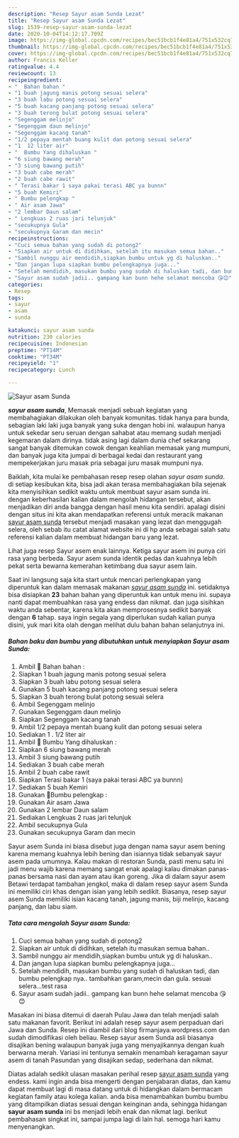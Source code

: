 ```yaml
---
description: "Resep Sayur asam Sunda Lezat"
title: "Resep Sayur asam Sunda Lezat"
slug: 1539-resep-sayur-asam-sunda-lezat
date: 2020-10-04T14:12:17.709Z
image: https://img-global.cpcdn.com/recipes/bec51bcb1f4e81a4/751x532cq70/sayur-asam-sunda-foto-resep-utama.jpg
thumbnail: https://img-global.cpcdn.com/recipes/bec51bcb1f4e81a4/751x532cq70/sayur-asam-sunda-foto-resep-utama.jpg
cover: https://img-global.cpcdn.com/recipes/bec51bcb1f4e81a4/751x532cq70/sayur-asam-sunda-foto-resep-utama.jpg
author: Francis Keller
ratingvalue: 4.4
reviewcount: 13
recipeingredient:
- "  Bahan bahan "
- "1 buah jagung manis potong sesuai selera"
- "3 buah labu potong sesuai selera"
- "5 buah kacang panjang potong sesuai selera"
- "3 buah terong bulat potong sesuai selera"
- "Segenggam melinjo"
- "Segenggam daun melinjo"
- "Segenggam kacang tanah"
- "1/2 pepaya mentah buang kulit dan potong sesuai selera"
- "1  12 liter air"
- "  Bumbu Yang dihaluskan "
- "6 siung bawang merah"
- "3 siung bawang putih"
- "3 buah cabe merah"
- "2 buah cabe rawit"
- " Terasi bakar 1 saya pakai terasi ABC ya bunnn"
- "5 buah Kemiri"
- " Bumbu pelengkap "
- " Air asam Jawa"
- "2 lembar Daun salam"
- " Lengkuas 2 ruas jari telunjuk"
- "secukupnya Gula"
- "secukupnya Garam dan mecin"
recipeinstructions:
- "Cuci semua bahan yang sudah di potong2"
- "Siapkan air untuk di didihkan, setelah itu masukan semua bahan.."
- "Sambil nunggu air mendidih,siapkan bumbu untuk yg di haluskan.."
- "Dan jangan lupa siapkan bumbu pelengkapnya juga..."
- "Setelah mendidih, masukan bumbu yang sudah di haluskan tadi, dan bumbu pelengkap nya.. tambahkan garam,mecin dan gula. sesuai selera...test rasa"
- "Sayur asam sudah jadii.. gampang kan bunn hehe selamat mencoba 😘😊"
categories:
- Resep
tags:
- sayur
- asam
- sunda

katakunci: sayur asam sunda 
nutrition: 230 calories
recipecuisine: Indonesian
preptime: "PT14M"
cooktime: "PT34M"
recipeyield: "1"
recipecategory: Lunch

---
```



![Sayur asam Sunda](https://img-global.cpcdn.com/recipes/bec51bcb1f4e81a4/751x532cq70/sayur-asam-sunda-foto-resep-utama.jpg)

<b><i>sayur asam sunda</i></b>, Memasak menjadi sebuah kegiatan yang membahagiakan dilakukan oleh banyak komunitas. tidak hanya para bunda, sebagian laki laki juga banyak yang suka dengan hobi ini. walaupun hanya untuk sekedar seru seruan dengan sahabat atau memang sudah menjadi kegemaran dalam dirinya. tidak asing lagi dalam dunia chef sekarang sangat banyak ditemukan cowok dengan keahlian memasak yang mumpuni, dan banyak juga kita jumpai di berbagai kedai dan restaurant yang mempekerjakan juru masak pria sebagai juru masak mumpuni nya.

Baiklah, kita mulai ke pembahasan resep resep olahan <i>sayur asam sunda</i>. di setiap kesibukan kita, bisa jadi akan terasa membahagiakan bila sejenak kita menyisihkan sedikit waktu untuk membuat sayur asam sunda ini. dengan keberhasilan kalian dalam mengolah hidangan tersebut, akan menjadikan diri anda bangga dengan hasil menu kita sendiri. apalagi disini dengan situs ini kita akan mendapatkan referensi untuk meracik makanan <u>sayur asam sunda</u> tersebut menjadi masakan yang lezat dan menggugah selera, oleh sebab itu catat alamat website ini di hp anda sebagai salah satu referensi kalian dalam membuat hidangan baru yang lezat.

Lihat juga resep Sayur asem enak lainnya. Ketiga sayur asem ini punya ciri rasa yang berbeda. Sayur asem sunda identik pedas dan kuahnya lebih pekat serta bewarna kemerahan ketimbang dua sayur asem lain.


Saat ini langsung saja kita start untuk mencari perlengkapan yang diperuntuk kan dalam memasak makanan <u><i>sayur asam sunda</i></u> ini. setidaknya bisa disiapkan <b>23</b> bahan bahan yang diperuntuk kan untuk menu ini. supaya nanti dapat membuahkan rasa yang endess dan nikmat. dan juga sisihkan waktu anda sebentar, karena kita akan memprosesnya sedikit banyak dengan <b>6</b> tahap. saya ingin segala yang diperlukan sudah kalian punya disini, yuk mari kita olah dengan melihat dulu bahan bahan selanjutnya ini.

<!--inarticleads1-->

##### Bahan baku dan bumbu yang dibutuhkan untuk menyiapkan Sayur asam Sunda:

1. Ambil  🌸 Bahan bahan :
1. Siapkan 1 buah jagung manis potong sesuai selera
1. Siapkan 3 buah labu potong sesuai selera
1. Gunakan 5 buah kacang panjang potong sesuai selera
1. Siapkan 3 buah terong bulat potong sesuai selera
1. Ambil Segenggam melinjo
1. Gunakan Segenggam daun melinjo
1. Siapkan Segenggam kacang tanah
1. Ambil 1/2 pepaya mentah buang kulit dan potong sesuai selera
1. Sediakan 1 . 1/2 liter air
1. Ambil  🌸 Bumbu Yang dihaluskan :
1. Siapkan 6 siung bawang merah
1. Ambil 3 siung bawang putih
1. Sediakan 3 buah cabe merah
1. Ambil 2 buah cabe rawit
1. Siapkan  Terasi bakar 1 (saya pakai terasi ABC ya bunnn)
1. Sediakan 5 buah Kemiri
1. Gunakan  🌸Bumbu pelengkap :
1. Gunakan  Air asam Jawa
1. Gunakan 2 lembar Daun salam
1. Sediakan  Lengkuas 2 ruas jari telunjuk
1. Ambil secukupnya Gula
1. Gunakan secukupnya Garam dan mecin


Sayur asem Sunda ini biasa disebut juga dengan nama sayur asem bening karena memang kuahnya lebih bening dan isiannya tidak sebanyak sayur asem pada umumnya. Kalau makan di restoran Sunda, pasti menu satu ini jadi menu wajib karena memang sangat enak apalagi kalau dimakan panas-panas bersama nasi dan ayam atau ikan goreng. Jika di dalam sayur asem Betawi terdapat tambahan jengkol, maka di dalam resep sayur asem Sunda ini memiliki ciri khas dengan isian yang lebih sedikit. Biasanya, resep sayur asem Sunda memiliki isian kacang tanah, jagung manis, biji melinjo, kacang panjang, dan labu siam. 

<!--inarticleads2-->

##### Tata cara mengolah Sayur asam Sunda:

1. Cuci semua bahan yang sudah di potong2
1. Siapkan air untuk di didihkan, setelah itu masukan semua bahan..
1. Sambil nunggu air mendidih,siapkan bumbu untuk yg di haluskan..
1. Dan jangan lupa siapkan bumbu pelengkapnya juga...
1. Setelah mendidih, masukan bumbu yang sudah di haluskan tadi, dan bumbu pelengkap nya.. tambahkan garam,mecin dan gula. sesuai selera...test rasa
1. Sayur asam sudah jadii.. gampang kan bunn hehe selamat mencoba 😘😊


Masakan ini biasa ditemui di daerah Pulau Jawa dan telah menjadi salah satu makanan favorit. Berikut ini adalah resep sayur asem perpaduan dari Jawa dan Sunda. Resep ini diambil dari blog firmanjaya.wordpress.com dan sudah dimodifikasi oleh beliau. Resep sayur asem Sunda asli biasanya disajikan bening walaupun banyak juga yang menyajikannya dengan kuah berwarna merah. Variasi ini tentunya semakin menambah keragaman sayur asem di tanah Pasundan yang disajikan sedap, sederhana dan nikmat. 

Diatas adalah sedikit ulasan masakan perihal resep <u>sayur asam sunda</u> yang endess. kami ingin anda bisa mengerti dengan penjabaran diatas, dan kamu dapat membuat lagi di masa datang untuk di hidangkan dalam bermacam kegiatan family atau kolega kalian. anda bisa menambahkan bumbu bumbu yang ditampilkan diatas sesuai dengan keinginan anda, sehingga hidangan <b>sayur asam sunda</b> ini bs menjadi lebih enak dan nikmat lagi. berikut pembahasan singkat ini, sampai jumpa lagi di lain hal. semoga hari kamu menyenangkan.
